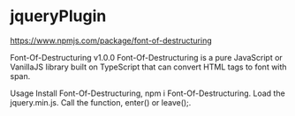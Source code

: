 # jqueryPlugin
https://www.npmjs.com/package/font-of-destructuring

Font-Of-Destructuring v1.0.0
Font-Of-Destructuring is a pure JavaScript or VanillaJS library built on TypeScript that can convert HTML tags to font with span.

Usage
Install Font-Of-Destructuring, npm i Font-Of-Destructuring.
Load the jquery.min.js.
Call the function, enter() or leave();.
